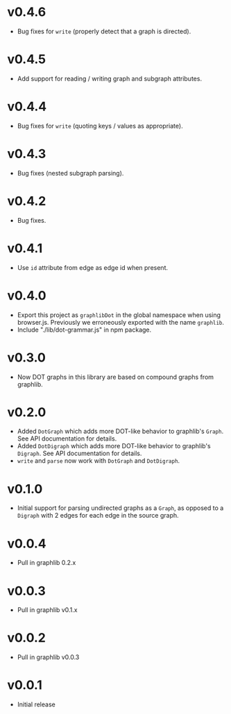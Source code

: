 v0.4.6
======

* Bug fixes for `write` (properly detect that a graph is directed).

v0.4.5
======

* Add support for reading / writing graph and subgraph attributes.

v0.4.4
======

* Bug fixes for `write` (quoting keys / values as appropriate).

v0.4.3
======

* Bug fixes (nested subgraph parsing).

v0.4.2
======

* Bug fixes.

v0.4.1
======

* Use `id` attribute from edge as edge id when present.

v0.4.0
======

* Export this project as `graphlibDot` in the global namespace when using
  browser.js. Previously we erroneously exported with the name `graphlib`.
* Include "./lib/dot-grammar.js" in npm package.

v0.3.0
======

* Now DOT graphs in this library are based on compound graphs from graphlib.

v0.2.0
======

* Added `DotGraph` which adds more DOT-like behavior to graphlib's `Graph`. See
  API documentation for details.
* Added `DotDigraph` which adds more DOT-like behavior to graphlib's `Digraph`.
  See API documentation for details.
* `write` and `parse` now work with `DotGraph` and `DotDigraph`.

v0.1.0
======

* Initial support for parsing undirected graphs as a `Graph`, as opposed to a
  `Digraph` with 2 edges for each edge in the source graph.

v0.0.4
======

* Pull in graphlib 0.2.x

v0.0.3
======

* Pull in graphlib v0.1.x

v0.0.2
======

* Pull in graphlib v0.0.3

v0.0.1
======

* Initial release
